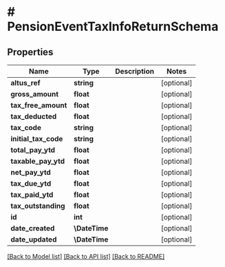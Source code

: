 # # PensionEventTaxInfoReturnSchema

## Properties

Name | Type | Description | Notes
------------ | ------------- | ------------- | -------------
**altus_ref** | **string** |  | [optional]
**gross_amount** | **float** |  | [optional]
**tax_free_amount** | **float** |  | [optional]
**tax_deducted** | **float** |  | [optional]
**tax_code** | **string** |  | [optional]
**initial_tax_code** | **string** |  | [optional]
**total_pay_ytd** | **float** |  | [optional]
**taxable_pay_ytd** | **float** |  | [optional]
**net_pay_ytd** | **float** |  | [optional]
**tax_due_ytd** | **float** |  | [optional]
**tax_paid_ytd** | **float** |  | [optional]
**tax_outstanding** | **float** |  | [optional]
**id** | **int** |  | [optional]
**date_created** | **\DateTime** |  | [optional]
**date_updated** | **\DateTime** |  | [optional]

[[Back to Model list]](../../README.md#models) [[Back to API list]](../../README.md#endpoints) [[Back to README]](../../README.md)
